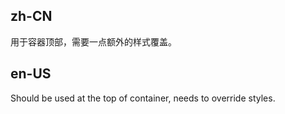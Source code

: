 ## zh-CN

用于容器顶部，需要一点额外的样式覆盖。

## en-US

Should be used at the top of container, needs to override styles.
